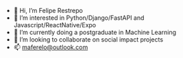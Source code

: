 - 👋 Hi, I’m Felipe Restrepo
- 👀 I’m interested in Python/Django/FastAPI and Javascript/ReactNative/Expo
- 🌱 I’m currently doing a postgraduate in Machine Learning
- 💞️ I’m looking to collaborate on social impact projects
- 📫 maferelo@outlook.com

<!---
maferelo/maferelo is a ✨ special ✨ repository because its `README.md` (this file) appears on your GitHub profile.
You can click the Preview link to take a look at your changes.
--->
